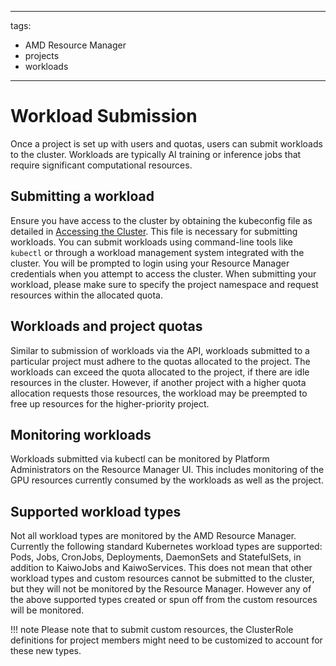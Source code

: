 <!--
Copyright © Advanced Micro Devices, Inc., or its affiliates.

SPDX-License-Identifier: MIT
-->

---
tags:
  - AMD Resource Manager
  - projects
  - workloads
---

# Workload Submission

Once a project is set up with users and quotas, users can submit workloads to the cluster. Workloads are typically AI training or inference jobs that require significant computational resources.

## Submitting a workload

Ensure you have access to the cluster by obtaining the kubeconfig file as detailed in [Accessing the Cluster](./accessing-the-cluster.md). This file is necessary for submitting workloads.
You can submit workloads using command-line tools like `kubectl` or through a workload management system integrated with the cluster. You will be prompted to login using your Resource Manager credentials when you attempt to access the cluster.
When submitting your workload, please make sure to specify the project namespace and request resources within the allocated quota.

## Workloads and project quotas

Similar to submission of workloads via the API, workloads submitted to a particular project must adhere to the quotas allocated to the project. The workloads can exceed the quota allocated to the project, if there are idle resources in the cluster.
However, if another project with a higher quota allocation requests those resources, the workload may be preempted to free up resources for the higher-priority project.

## Monitoring workloads

Workloads submitted via kubectl can be monitored by Platform Administrators on the Resource Manager UI.
This includes monitoring of the GPU resources currently consumed by the workloads as well as the project.

## Supported workload types

Not all workload types are monitored by the AMD Resource Manager. Currently the following standard Kubernetes workload types are supported: Pods, Jobs, CronJobs, Deployments, DaemonSets and StatefulSets, in addition to KaiwoJobs and KaiwoServices.
This does not mean that other workload types and custom resources cannot be submitted to the cluster, but they will not be monitored by the Resource Manager. However any of the above supported types created or spun off from the custom resources will be monitored.

!!! note
    Please note that to submit custom resources, the ClusterRole definitions for project members might need to be customized to account for these new types.
